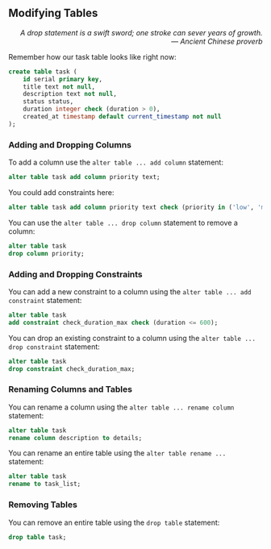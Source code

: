 ## Modifying Tables

<div style="text-align: right"> <i> A drop statement is a swift sword; one stroke can sever years of growth. <br> — Ancient Chinese proverb </i> </div>

Remember how our task table looks like right now:

```sql
create table task (
    id serial primary key,
    title text not null,
    description text not null,
    status status,
    duration integer check (duration > 0),
    created_at timestamp default current_timestamp not null
);
```

### Adding and Dropping Columns

To add a column use the `alter table ... add column` statement:

```sql
alter table task add column priority text;
```

You could add constraints here:

```sql
alter table task add column priority text check (priority in ('low', 'medium', 'high'));
```

You can use the `alter table ... drop column` statement to remove a column:

```sql
alter table task
drop column priority;
```

### Adding and Dropping Constraints

You can add a new constraint to a column using the `alter table ... add constraint` statement:

```sql
alter table task
add constraint check_duration_max check (duration <= 600);
```

You can drop an existing constraint to a column using the `alter table ... drop constraint` statement:

```sql
alter table task
drop constraint check_duration_max;
```

### Renaming Columns and Tables

You can rename a column using the `alter table ... rename column` statement:

```sql
alter table task
rename column description to details;
```

You can rename an entire table using the `alter table rename ...` statement:

```sql
alter table task
rename to task_list;
```

### Removing Tables

You can remove an entire table using the `drop table` statement:

```sql
drop table task;
```
